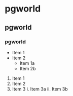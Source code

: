 # pgworld
## pgworld
### pgworld

* Item 1
* Item 2
  * Item 1a
   * Item 2b

1. Item 1
2. Item 2
3. Item 3
     i. Item 3a
     ii. Item 3b
